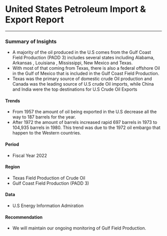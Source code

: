 # United States Petroleum Import & Export Report
------

### Summary of Insights
- A majority of the oil produced in the U.S comes from the Gulf Coast Field Production (PADD 3) includes several states including Alabama, Arkansas , Louisiana , Mississippi, New Mexico and Texas. 
- With most of that coming from Texas, there is also a federal offshore Oil in the Gulf of Mexico that is included in the Gulf Coast Field Production.
- Texas was the primary source of domestic crude Oil production and Canada was the leading source of U.S crude Oil imports, while China and India were the top destinations for U.S Crude Oil Exports 

#### Trends
- From 1957 the amount of oil being exported in the U.S decrease all the way to 187 barrels for the year. 
- After 1972 the amount of barrels increased rapid 697 barrels in 1973 to 104,935 barrels in 1980. This trend was due to the 1972 oil embargo that happen to the Western countries.

#### Period 
- Fiscal Year 2022

####  Region
- Texas Field Production of Crude Oil 
- Gulf Coast Field Production (PADD 3)

#### Data 
- U.S Energy Information Admiration

#### Recommendation
- We will maintain our ongoing monitoring of Gulf Field Production.


